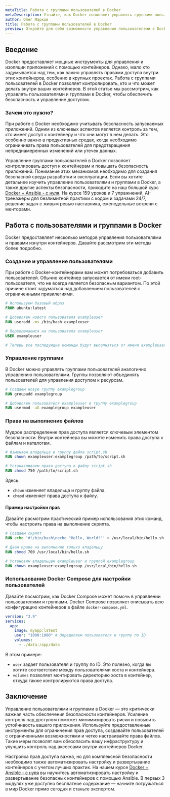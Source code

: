```yaml
---
metaTitle: Работа с группами пользователей в Docker
metaDescription: Узнайте, как Docker позволяет управлять группами пользователей - исследуйте методы настройки прав доступа и безопасности для контейнеров
author: Олег Марков
title: Работа с группами пользователей в Docker
preview: Откройте для себя возможности управления пользователями в Docker - настройка групп пользователей, распределение прав доступа и обеспечение безопасности контейнеров
---
```


## Введение

Docker предоставляет мощные инструменты для управления и изоляции приложений с помощью контейнеров. Однако, мало кто задумывается над тем, как важно управлять правами доступа внутри этих контейнеров, особенно в крупных проектах. Работа с группами пользователей в Docker позволяет контролировать, кто и что может делать внутри ваших контейнеров. В этой статье мы рассмотрим, как управлять пользователями и группами в Docker, чтобы обеспечить безопасность и управление доступом.

### Зачем это нужно?

При работе с Docker необходимо учитывать безопасность запускаемых приложений. Одним из ключевых аспектов является контроль за тем, кто имеет доступ к контейнеру и что они могут в нем делать. Это особенно важно в продуктивных средах, когда необходимо ограничивать права пользователей для предотвращения непреднамеренных изменений или утечек данных.

Управление группами пользователей в Docker позволяет контролировать доступ к контейнерам и повышать безопасность приложений. Понимание этих механизмов необходимо для создания безопасной среды разработки и эксплуатации. Если вы хотите детальнее изучить управление пользователями и группами в Docker, а также другие аспекты безопасности, приходите на наш большой курс [Docker + Ansible - с нуля](https://purpleschool.ru/course/docker). На курсе 159 уроков и 7 упражнений, AI-тренажеры для безлимитной практики с кодом и задачами 24/7, решение задач с живым ревью наставника, еженедельные встречи с менторами.

## Работа с пользователями и группами в Docker

Docker предоставляет несколько методов управления пользователями и правами изнутри контейнеров. Давайте рассмотрим эти методы более подробно.

### Создание и управление пользователями

При работе с Docker-контейнерами вам может потребоваться добавить пользователей. Обычно контейнер запускается от имени root-пользователя, что не всегда является безопасным вариантом. По этой причине стоит задуматься над добавлением пользователей с ограниченными привилегиями.

```dockerfile
# Используем базовый образ
FROM ubuntu:latest

# Добавляем нового пользователя exampleuser
RUN useradd -ms /bin/bash exampleuser

# Переключаемся на пользователя exampleuser
USER exampleuser

# Теперь все последующие команды будут выполняться от имени exampleuser
```

### Управление группами

В Docker можно управлять группами пользователей аналогично управлению пользователями. Группы позволяют объединять пользователей для управления доступом к ресурсам.

```dockerfile
# Создаем новую группу examplegroup
RUN groupadd examplegroup

# Добавляем пользователя exampleuser в группу examplegroup
RUN usermod -aG examplegroup exampleuser
```

### Права на выполнение файлов

Мудрое распределение прав доступа является ключевым элементом безопасности. Внутри контейнера вы можете изменить права доступа к файлам и каталогам.

```dockerfile
# Изменяем владельца и группу файла script.sh
RUN chown exampleuser:examplegroup /path/to/script.sh

# Устанавливаем права доступа к файлу script.sh
RUN chmod 750 /path/to/script.sh
```
Здесь:
- `chown` изменяет владельца и группу файла.
- `chmod` изменяет права доступа к файлу.

#### Пример настройки прав

Давайте расмотрим практический пример использования этих команд, чтобы настроить права на выполнение скрипта.

```dockerfile
# Создаем скрипт
RUN echo '#!/bin/bash\necho "Hello, World!"' > /usr/local/bin/hello.sh

# Даем права на выполнение только владельцу
RUN chmod 700 /usr/local/bin/hello.sh

# Установим владельцем exampleuser и группой examplegroup
RUN chown exampleuser:examplegroup /usr/local/bin/hello.sh
```

### Использование Docker Compose для настройки пользователей

Давайте посмотрим, как Docker Compose может помочь в управлении пользователями и группами. Docker Compose позволяет описывать всю конфигурацию контейнеров в файле `docker-compose.yml`.

```yaml
version: "3.9"
services:
  app:
    image: myapp:latest
    user: "1000:1000" # Определяем пользователя и группу по ID
    volumes:
      - ./data:/app/data
```
В этом примере:
- `user` задает пользователя и группу по ID. Это полезно, когда вы хотите соответствие между пользователями хоста и контейнера.
- `volumes` позволяет монтировать директорию хоста в контейнер, откуда также контролируются права доступа.

## Заключение

Управление пользователями и группами в Docker — это критически важная часть обеспечения безопасности контейнеров. Усиление контроля над доступом поможет минимизировать риски и повысить устойчивость вашего приложения. Используйте предоставленные инструменты для ограничения прав доступа, создавайте пользователей с ограниченными возможностями и четко настраивайте права файлов. Такие меры позволят вам обезопасить вашу инфраструктуру и улучшить контроль над аксессами внутри контейнеров Docker.

Настройка прав доступа важна, но для комплексной безопасности необходимо также автоматизировать настройку и развертывание контейнеров с учетом лучших практик. На нашем курсе [Docker + Ansible - с нуля](https://purpleschool.ru/course/docker) вы научитесь автоматизировать настройку и развертывание безопасных контейнеров с помощью Ansible. В первых 3 модулях уже доступно бесплатное содержание — начните погружаться в мир Docker прямо сегодня и станьте экспертом. 
